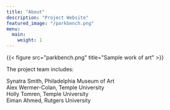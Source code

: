 ```yaml
---
title: "About"
description: "Project Website"
featured_image: "/parkbench.png"
menu:
  main:
    weight: 1
---
```


{{< figure src="parkbench.png" title="Sample work of art" >}}

The project team includes:

Synatra Smith, Philadelphia Museum of Art  
Alex Wermer-Colan, Temple University  
Holly Tomren, Temple University  
Eiman Ahmed, Rutgers University
